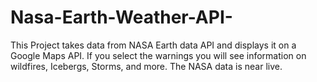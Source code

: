 # Nasa-Earth-Weather-API-
This Project takes data from NASA Earth data API and displays it on a Google Maps API. If you select the warnings you will see information on wildfires, Icebergs, Storms, and more. The NASA data is near live.  
